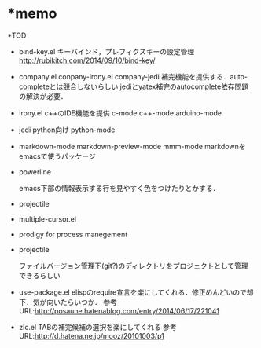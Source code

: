 *memo
===

*TOD

- bind-key.el
  キーバインド，プレフィクスキーの設定管理
   http://rubikitch.com/2014/09/10/bind-key/

- company.el conpany-irony.el company-jedi
  補完機能を提供する．auto-completeとは競合しないらしい
  jediとyatex補完のautocomplete依存問題の解決が必要．

- irony.el c++のIDE機能を提供
  c-mode
  c++-mode
  arduino-mode
  
- jedi python向け
  python-mode

- markdown-mode markdown-preview-mode mmm-mode
   markdownをemacsで使うパッケージ

- powerline

  emacs下部の情報表示する行を見やすく色をつけたりとかする．

- projectile


- multiple-cursor.el

- prodigy
  for process manegement 

- projectile

  ファイルバージョン管理下(git?)のディレクトリをプロジェクトとして管理できるらしい

- use-package.el
  elispのrequire宣言を楽にしてくれる．修正めんどいので却下．気が向いたらいつか．
  参考URL:http://posaune.hatenablog.com/entry/2014/06/17/221041

- zlc.el 
  TABの補完候補の選択を楽にしてくれる
  参考URL:http://d.hatena.ne.jp/mooz/20101003/p1
